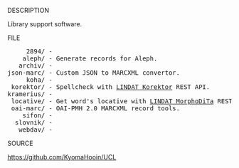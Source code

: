 
DESCRIPTION

Library support software.

FILE
<pre>
     2894/ -
    aleph/ - Generate records for Aleph.
   archiv/ -
json-marc/ - Custom JSON to MARCXML convertor.
     koha/ -
 korektor/ - Spellcheck with <a href="https://lindat.mff.cuni.cz/services/korektor/">LINDAT Korektor</a> REST API.
kramerius/ - 
 locative/ - Get word's locative with <a href="https://lindat.mff.cuni.cz/services/morphodita/">LINDAT MorphoDiTa</a> REST API.
 oai-marc/ - OAI-PMH 2.0 MARCXML record tools.
    sifon/ - 
  slovnik/ -
   webdav/ -
</pre>
SOURCE

https://github.com/KyomaHooin/UCL
